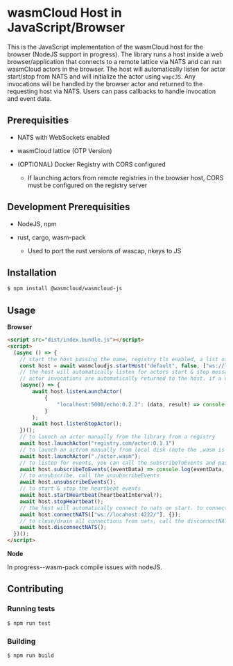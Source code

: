 # wasmCloud Host in JavaScript/Browser

This is the JavaScript implementation of the wasmCloud host for the browser (NodeJS support in progress). The library runs a host inside a web browser/application that connects to a remote lattice via NATS and can run wasmCloud actors in the browser. The host will automatically listen for actor start/stop from NATS and will initialize the actor using `wapcJS`. Any invocations will be handled by the browser actor and returned to the requesting host via NATS. Users can pass callbacks to handle invocation and event data.

## Prerequisities

* NATS with WebSockets enabled

* wasmCloud lattice (OTP Version)

* (OPTIONAL) Docker Registry with CORS configured

    * If launching actors from remote registries in the browser host, CORS must be configured on the registry server

## Development Prerequisities

* NodeJS, npm 

* rust, cargo, wasm-pack 

    * Used to port the rust versions of wascap, nkeys to JS


## Installation

```sh
$ npm install @wasmcloud/wasmcloud-js
```

## Usage

**Browser**

```html
<script src="dist/index.bundle.js"></script>
<script>
  (async () => {
    // start the host passing the name, registry tls enabled, a list of nats ws/wss hosts or the natsConnection object, a map of invocation callbacks, and a host heartbeat interval (default is 30 seconds)
    const host = await wasmcloudjs.startHost("default", false, ["ws://localhost:4222"], {}, 30000);
    // the host will automatically listen for actors start & stop messages, to manually listen for these messages
    // actor invocations are automatically returned to the host. if a user wants to handle the data, they can pass a map of callbacks using the actor ref/wasm file name as the key with a callback(data, result) function. The data contains the invocation data and the result contains the invocation result
    (async() => {
        await host.listenLaunchActor(
            {
                "localhost:5000/echo:0.2.2": (data, result) => console.log(data.operation, result);
            }
        );
        await host.listenStopActor();
    })();
    // to launch an actor manually from the library from a registry
    await host.launchActor("registry.com/actor:0.1.1")
    // to launch an actrom manually from local disk (note the .wasm is required)
    await host.launchActor("./actor.wasm");
    // to listen for events, you can call the subscribeToEvents and pass an optional callback to handle the event data
    await host.subscribeToEvents((eventData) => console.log(eventData, eventData.source));
    // to unsubscribe, call the unsubscribeEvents
    await host.unsubscribeEvents();
    // to start & stop the heartbeat events
    await host.startHeartbeat(heartbeatInterval?);
    await host.stopHeartbeat();
    // the host will automatically connect to nats on start. to connect/reconnect to nats
    await host.connectNATS(["ws://locahost:4222/"], {});
    // to close/drain all connections from nats, call the disconnectNATS() method
    await host.disconnectNATS();
  })();
</script>
```

**Node** 

In progress--wasm-pack compile issues with nodeJS.

## Contributing

### Running tests

```sh
$ npm run test
```

### Building

```sh
$ npm run build
```
